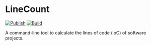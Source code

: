# LineCount
[![Publish](https://github.com/draconware-dev/LineCount/actions/workflows/publish.yml/badge.svg)](https://github.com/draconware-dev/LineCount/actions/workflows/publish.yml)
[![Build](https://github.com/draconware-dev/LineCount/actions/workflows/build.yml/badge.svg?branch=main)](https://github.com/draconware-dev/LineCount/actions/workflows/build.yml)

A command-line tool to calculate the lines of code (loC) of software projects. 
